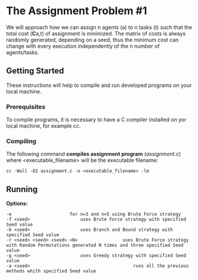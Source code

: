 
# The Assignment Problem #1

We will approach how we can assign n agents (a) to n tasks (t) such that the total cost (**C**a,t) of assignment is minimized. The matrix of costs is always randomly generated, depending on a seed, thus the minimum cost can change with every execution independently of the n number of agents/tasks.

##  Getting Started
These instructions will help to compile and run developed programs on your local machine.

### Prerequisites
To compile programs, it is necessary to have a C compiler installed on yor local machine, for example cc. 

### Compiling
The following command **compiles assignment program** (*assignment.c*) where <executable_filename>  will be the executable filename: 

```
cc -Wall -O2 assignment.c -o <executable_filename> -lm
```

## Running

**Options:**
```
-e				  		for n=3 and n=5 using Brute Force strategy
-f <seed>					uses Brute Force strategy with specified Seed value
-b <seed>					uses Branch and Bound strategy with specified Seed value
-r <seed> <seed> <seed> <N>	                uses Brute Force strategy with Random Permutations generated N times and three specified Seed value
-g <seed> 					uses Greedy strategy with specified Seed value
-a <seed>                                       runs all the previous methods whith specified Seed value
```


